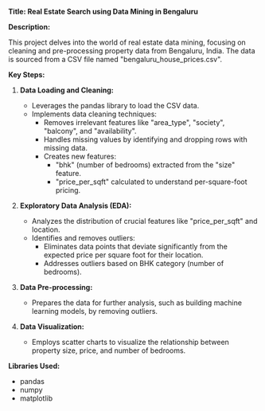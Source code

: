 **Title: Real Estate Search using Data Mining in Bengaluru**

**Description:**

This project delves into the world of real estate data mining, focusing on cleaning and pre-processing property data from Bengaluru, India. The data is sourced from a CSV file named "bengaluru_house_prices.csv".

**Key Steps:**

1. **Data Loading and Cleaning:**
   - Leverages the pandas library to load the CSV data.
   - Implements data cleaning techniques:
     - Removes irrelevant features like "area_type", "society", "balcony", and "availability".
     - Handles missing values by identifying and dropping rows with missing data.
     - Creates new features:
       - "bhk" (number of bedrooms) extracted from the "size" feature.
       - "price_per_sqft" calculated to understand per-square-foot pricing.

2. **Exploratory Data Analysis (EDA):**
   - Analyzes the distribution of crucial features like "price_per_sqft" and location.
   - Identifies and removes outliers:
     - Eliminates data points that deviate significantly from the expected price per square foot for their location.
     - Addresses outliers based on BHK category (number of bedrooms).

3. **Data Pre-processing:**
   - Prepares the data for further analysis, such as building machine learning models, by removing outliers.

4. **Data Visualization:**
   - Employs scatter charts to visualize the relationship between property size, price, and number of bedrooms.

**Libraries Used:**

- pandas
- numpy
- matplotlib
